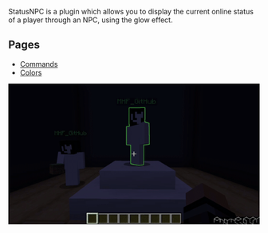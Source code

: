 StatusNPC is a plugin which allows you to display the current online status of a player through an NPC, using the glow effect.

## Pages
- [Commands](commands)
- [Colors](colors)

![example](/assets/img/wiki/statusnpc/example.gif)
